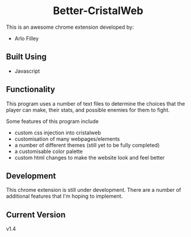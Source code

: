 <h1 align='center'>Better-CristalWeb</h1>

This is an awesome chrome extension developed by:

- Arlo Filley
 
<h2>Built Using</h2>
<ul>
	<li>Javascript
</ul>


<h2>Functionality</h2>

This program uses a number of text files to determine the choices that the player can make, their stats, and possible enemies for them to fight.


Some features of this program include
- custom css injection into cristalweb
- customisation of many webpages/elements
- a number of different themes (still yet to be fully completed)
- a customisable color palette
- custom html changes to make the website look and feel better

<h2>Development</h2>
This chrome extension is still under development. There are a number of additional features that I'm hoping to implement.
<h2>Current Version</h2>
v1.4
